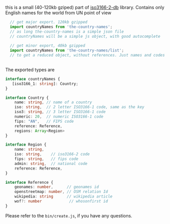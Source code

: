 this is a small (40-120kb gziped) part of [iso3166-2-db](https://github.com/esosedi/3166) library.
Contains only English names for the world from UN point of view

```typescript
  // get major export. 120kb gzipped
  import countryNames from 'the-country-names';
  // as long the-country-names is a simple json file
  // countryNames will be a simple js object, with good autocomplete
  
  // get minor export, 40kb gzipped
  import countryNames from 'the-country-names/list';
  // to get a reduced object, without references. Just names and codes
  
```

The exported types are
```typescript
interface countryNames {    
   [iso3166_1: string]: Country;    
}

interface Country {      
    name: string, // name of a country
    iso: string,  // 2 letter ISO3166-1 code, same as the key
    iso3: string, // 3 letter ISO3166-1 code
    numeric: 20,  // numeric ISO3166-1 code
    fips: "AN",   // FIPS code
    reference: Reference,
    regions: Array<Region>
}

interface Region {
    name: string,
    iso: string,    // iso3166-2 code
    fips: string,   // fips code
    admin: string,  // national code
    reference: Reference,
}

interface Reference {
    geonames: number,      // geonames id
    openstreetmap: number, // OSM relation Id
    wikipedia: string      // wikipedia article
    wof?: number            // whosonfirst id
}
```

Please refer to the `bin/create.js`, if you have any questions.